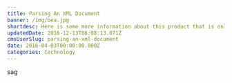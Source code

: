 ```yaml
---
title: Parsing An XML Document
banner: /img/bea.jpg
shortdesc: Here is some more information about this product that is only revealed once clicked on.
updatedDate: 2016-12-13T06:08:13.071Z
cmsUserSlug: parsing-an-xml-document
date: 2016-04-03T00:00:00.000Z
categories: technology
---
```


sag